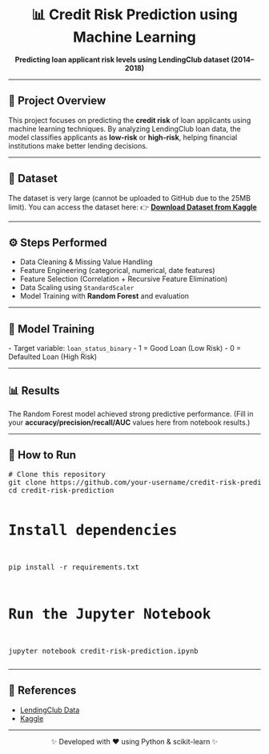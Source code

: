 <h1 align="center">📊 Credit Risk Prediction using Machine Learning</h1>

<p align="center">
  <b>Predicting loan applicant risk levels using LendingClub dataset (2014–2018)</b>
</p>

---

<h2>🚀 Project Overview</h2>
<p>
This project focuses on predicting the <b>credit risk</b> of loan applicants using machine learning techniques.  
By analyzing LendingClub loan data, the model classifies applicants as <b>low-risk</b> or <b>high-risk</b>, 
helping financial institutions make better lending decisions.
</p>

---

<h2>📂 Dataset</h2>
<p>
The dataset is very large (cannot be uploaded to GitHub due to the 25MB limit).  
You can access the dataset here:  
👉 <a href="https://www.kaggle.com/YOUR-DATASET-LINK" target="_blank"><b>Download Dataset from Kaggle</b></a>
</p>

---

<h2>⚙️ Steps Performed</h2>
<ul>
  <li>Data Cleaning & Missing Value Handling</li>
  <li>Feature Engineering (categorical, numerical, date features)</li>
  <li>Feature Selection (Correlation + Recursive Feature Elimination)</li>
  <li>Data Scaling using <code>StandardScaler</code></li>
  <li>Model Training with <b>Random Forest</b> and evaluation</li>
</ul>

---

<h2>🧠 Model Training</h2>
<p>
- Target variable: <code>loan_status_binary</code>  
- 1 = Good Loan (Low Risk)  
- 0 = Defaulted Loan (High Risk)  
</p>

---

<h2>📊 Results</h2>
<p>
The Random Forest model achieved strong predictive performance.  
(Fill in your <b>accuracy/precision/recall/AUC</b> values here from notebook results.)
</p>

---

<h2>📌 How to Run</h2>
<pre>
# Clone this repository
git clone https://github.com/your-username/credit-risk-prediction.git
cd credit-risk-prediction

# Install dependencies
pip install -r requirements.txt

# Run the Jupyter Notebook
jupyter notebook credit-risk-prediction.ipynb
</pre>

---

<h2>🔗 References</h2>
<ul>
  <li><a href="https://www.lendingclub.com/" target="_blank">LendingClub Data</a></li>
  <li><a href="https://www.kaggle.com/" target="_blank">Kaggle</a></li>
</ul>

---
<p align="center">✨ Developed with ❤️ using Python & scikit-learn ✨</p>
